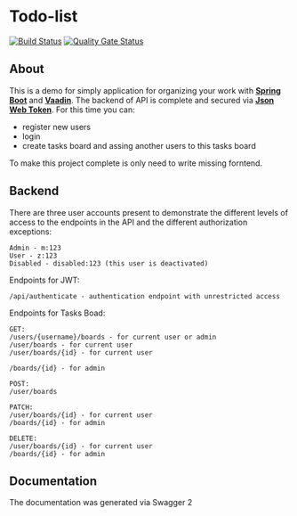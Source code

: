 # Todo-list

[![Build Status](https://travis-ci.org/marcin007/todo-list.svg?branch=master)](https://travis-ci.org/github/marcin007/todo-list)
[![Quality Gate Status](https://sonarcloud.io/api/project_badges/measure?project=com.marcinwo.todolist%3Atodo-list&metric=alert_status)](https://sonarcloud.io/dashboard?id=com.marcinwo.todolist%3Atodo-list)

## About

This is a demo for simply application for organizing your work with 
**[Spring Boot](https://spring.io/projects/spring-boot)**
and
**[Vaadin](https://vaadin.com/docs/)**.
The backend of API is complete and secured via
**[Json Web Token](https://jwt.io/)**.
For this time you can:
- register new users
- login 
- create tasks board and assing another users to this tasks board 

To make this project complete is only need to write missing forntend.

## Backend

There are three user accounts present to demonstrate the different levels of access to the endpoints in the API and the different authorization exceptions:

```
Admin - m:123
User - z:123
Disabled - disabled:123 (this user is deactivated)
```

Endpoints for JWT:
```
/api/authenticate - authentication endpoint with unrestricted access
```

Endpoints for Tasks Boad:
```
GET:
/users/{username}/boards - for current user or admin
/user/boards - for current user
/user/boards/{id} - for current user

/boards/{id} - for admin

POST:
/user/boards

PATCH:
/user/boards/{id} - for current user
/boards/{id} - for admin

DELETE:
/user/boards/{id} - for current user
/boards/{id} - for admin

```


## Documentation

The documentation was generated via Swagger 2
